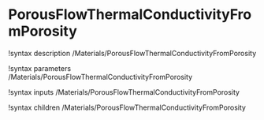<!-- MOOSE Documentation Stub: Remove this when content is added. -->

# PorousFlowThermalConductivityFromPorosity
!syntax description /Materials/PorousFlowThermalConductivityFromPorosity

!syntax parameters /Materials/PorousFlowThermalConductivityFromPorosity

!syntax inputs /Materials/PorousFlowThermalConductivityFromPorosity

!syntax children /Materials/PorousFlowThermalConductivityFromPorosity
